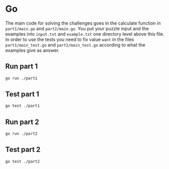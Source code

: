# Go

The main code for solving the challenges goes in the calculate function in `part1/main.go` and `part2/main.go`. You put your puzzle input and the examples into `input.txt` and `example.txt` one directory level above this file. In order to use the tests you need to fix value `want` in the files `part1/main_test.go` and `part2/main_test.go` according to what the examples give as answer.

## Run part 1
```bash
go run ./part1
```
## Test part 1
```bash
go test ./part1
```
## Run part 2
```bash
go run ./part2
```
## Test part 2
```bash
go test ./part2
```
